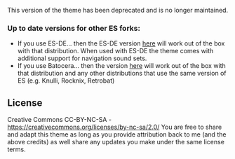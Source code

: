 This version of the theme has been deprecated and is no longer maintained.

### Up to date versions for other ES forks:
* If you use ES-DE... then the ES-DE version [here](https://github.com/anthonycaccese/art-book-next-es-de) will work out of the box with that distribution.  When used with ES-DE the theme comes with additional support for navigation sound sets.
* If you use Batocera... then the version [here](https://github.com/anthonycaccese/art-book-next-es) will work out of the box with that distribution and any other distributions that use the same version of ES (e.g. Knulli, Rocknix, Retrobat)

## **License**
Creative Commons CC-BY-NC-SA - https://creativecommons.org/licenses/by-nc-sa/2.0/
You are free to share and adapt this theme as long as you provide attribution back to me (and the above credits) as well share any updates you make under the same license terms.
